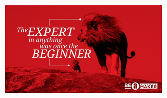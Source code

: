 ![Welcome Image](https://raw.githubusercontent.com/Hari-tn67/markdown-portfolio/add-images-links/maxresdefault.jpg)
